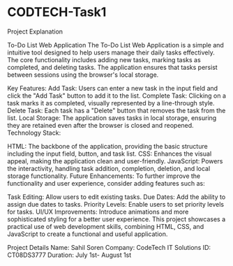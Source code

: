 # CODTECH-Task1
Project Explanation

To-Do List Web Application
The To-Do List Web Application is a simple and intuitive tool designed to help users manage their daily tasks effectively. The core functionality includes adding new tasks, marking tasks as completed, and deleting tasks. The application ensures that tasks persist between sessions using the browser's local storage.

Key Features:
Add Task: Users can enter a new task in the input field and click the "Add Task" button to add it to the list.
Complete Task: Clicking on a task marks it as completed, visually represented by a line-through style.
Delete Task: Each task has a "Delete" button that removes the task from the list.
Local Storage: The application saves tasks in local storage, ensuring they are retained even after the browser is closed and reopened.
Technology Stack:

HTML: The backbone of the application, providing the basic structure including the input field, button, and task list.
CSS: Enhances the visual appeal, making the application clean and user-friendly.
JavaScript: Powers the interactivity, handling task addition, completion, deletion, and local storage functionality.
Future Enhancements: To further improve the functionality and user experience, consider adding features such as:

Task Editing: Allow users to edit existing tasks.
Due Dates: Add the ability to assign due dates to tasks.
Priority Levels: Enable users to set priority levels for tasks.
UI/UX Improvements: Introduce animations and more sophisticated styling for a better user experience.
This project showcases a practical use of web development skills, combining HTML, CSS, and JavaScript to create a functional and useful application.

Project Details
Name: Sahil Soren
Company: CodeTech IT Solutions
ID: CT08DS3777
Duration: July 1st- August 1st

